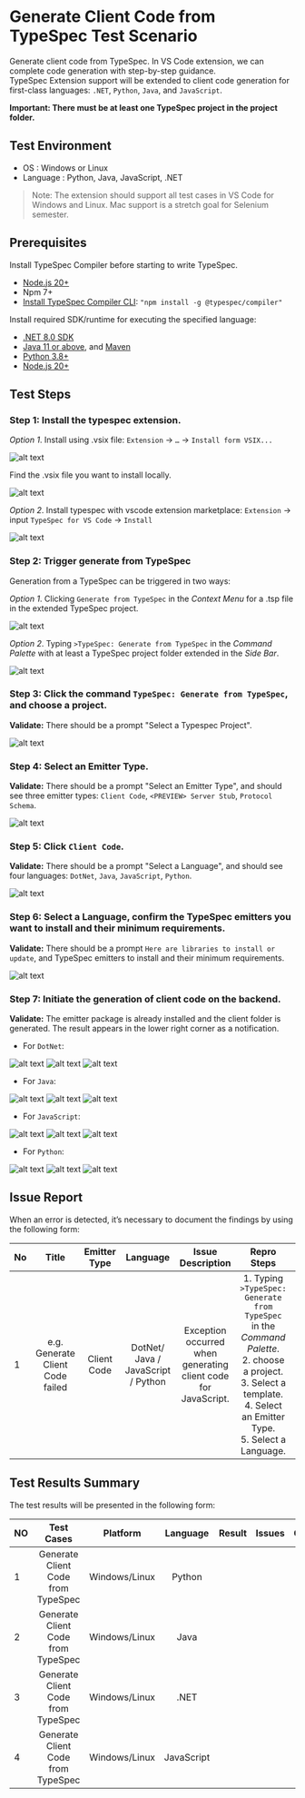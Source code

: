 # Generate Client Code from TypeSpec Test Scenario

Generate client code from TypeSpec. In VS Code extension, we can complete code generation with step-by-step guidance.  
TypeSpec Extension support will be extended to client code generation for first-class languages: `.NET`, `Python`, `Java`, and `JavaScript`.

**Important: There must be at least one TypeSpec project in the project folder.**

## Test Environment

* OS : Windows or Linux
* Language : Python, Java, JavaScript, .NET

> Note: The extension should support all test cases in VS Code for Windows and Linux. Mac support is a stretch goal for Selenium semester.

## Prerequisites

Install TypeSpec Compiler before starting to write TypeSpec.

* [Node.js 20+](https://nodejs.org/download/)
* Npm 7+
* [Install TypeSpec Compiler CLI](https://typespec.io/docs/): `"npm install -g @typespec/compiler"`

Install required SDK/runtime for executing the specified language:

* [.NET 8.0 SDK](https://dotnet.microsoft.com/en-us/download)
* [Java 11 or above](https://www.oracle.com/java/technologies/downloads/), and [Maven](https://maven.apache.org/download.cgi)
* [Python 3.8+](https://www.python.org/downloads/)
* [Node.js 20+](https://nodejs.org/download/)

## Test Steps

### Step 1: Install the typespec extension.

_Option 1_. Install using .vsix file: 
   `Extension` -> `…` -> `Install form VSIX...`
   
   ![alt text](./images/InstallTypespec_VSIX.png)

   Find the .vsix file you want to install locally.
   
   ![alt text](./images/InstallTypeSpec_SelectVSIXFileTest.png)

_Option 2_. Install typespec with vscode extension marketplace:
   `Extension` -> input `TypeSpec for VS Code` -> `Install`
   
   ![alt text](./images/InstallTypespec_ExtensionMarketplaceTest01.png)

### Step 2: Trigger generate from TypeSpec

Generation from a TypeSpec can be triggered in two ways:

_Option 1_. Clicking `Generate from TypeSpec` in the _Context Menu_ for a .tsp file in the extended TypeSpec project.
   
   ![alt text](./images/TriggerGeneratefromTypeSpec_ContextMenu.png)

_Option 2_. Typing `>TypeSpec: Generate from TypeSpec` in the _Command Palette_ with at least a TypeSpec project folder extended in the _Side Bar_.
   
   ![alt text](./images/TriggerGeneratefromTypeSpec_CommandPalette.png)

### Step 3: Click the command `TypeSpec: Generate from TypeSpec`, and choose a project.

   **Validate:** There should be a prompt "Select a Typespec Project".

   ![alt text](./images/GeneratefromTypeSpec_SelectTypespecProject.png)

### Step 4: Select an Emitter Type.

   **Validate:** There should be a prompt "Select an Emitter Type", and should see three emitter types: `Client Code`, `<PREVIEW> Server Stub`, `Protocol Schema`.

   ![alt text](./images/GeneratefromTypeSpec_SelectEmitter_client.png)

### Step 5: Click `Client Code`.

   **Validate:** There should be a prompt "Select a Language", and should see four languages: `DotNet`, `Java`, `JavaScript`, `Python`.

   ![alt text](./images/GeneratefromTypeSpec_SelectClientLanguage.png)

### Step 6: Select a Language, confirm the TypeSpec emitters you want to install and their minimum requirements.

  **Validate:** There should be a prompt `Here are libraries to install or update`, and TypeSpec emitters to install and their minimum requirements.

  ![alt text](./images/GenerateClientCode_ConfirmTypeSpecEmitters.png)

### Step 7: Initiate the generation of client code on the backend.

   **Validate:** The emitter package is already installed and the client folder is generated. The result appears in the lower right corner as a notification.

   - For `DotNet`:

   ![alt text](./images/GenerateClientCode_VerifyInstallEmitter_DotNet.png)
   ![alt text](./images/GenerateClientCode_VerifyGenerateSuccessful_DotNet.png)
   ![alt text](./images/GenerateClientCode_VerifyGenerateCodeSucceeded_DotNet.png)
   
   - For `Java`:

   ![alt text](./images/GenerateClientCode_VerifyInstallEmitter_Java.png)
   ![alt text](./images/GenerateClientCode_VerifyGenerateSuccessful_Java.png)
   ![alt text](./images/GenerateClientCode_VerifyGenerateCodeSucceeded_Java.png)

   - For `JavaScript`:

   ![alt text](./images/GenerateClientCode_VerifyInstallEmitter_JS.png)
   ![alt text](./images/GenerateClientCode_VerifyGenerateSuccessful_JS.png)
   ![alt text](./images/GenerateClientCode_VerifyGenerateCodeSucceeded_JS.png)

   - For `Python`:

   ![alt text](./images/GenerateClientCode_VerifyInstallEmitter_Python.png)
   ![alt text](./images/GenerateClientCode_VerifyGenerateSuccessful_Python.png)
   ![alt text](./images/GenerateClientCode_VerifyGenerateCodeSucceeded_Python.png)

## Issue Report

When an error is detected, it’s necessary to document the findings by using the following form:

| No | Title | Emitter Type | Language | Issue Description | Repro Steps | Expected Results | Actual Results | Comments |
| ---------| :--: | :-: | :--: | :--: | :--: | :--: | :--: | :--: |
| 1 | e.g. Generate Client Code failed | Client Code | DotNet/ Java / JavaScript / Python | Exception occurred when generating client code for JavaScript. | 1. Typing `>TypeSpec: Generate from TypeSpec` in the _Command Palette_. <br> 2. choose a project. <br> 3. Select a template. <br> 4. Select an Emitter Type. <br> 5. Select a Language.| Generate client code for JavaScript ...Succeeded. | Exception occurred when generating client code for JavaScript. | Issue link |

## Test Results Summary

The test results will be presented in the following form:

| NO | Test Cases | Platform | Language | Result | Issues | Comments |
|  --------------- | :-: |:-: | :--: | :--: | :--: | :--: |
| 1 | Generate Client Code from TypeSpec | Windows/Linux | Python |  |  |  |
| 2 | Generate Client Code from TypeSpec | Windows/Linux | Java |  |  |  |
| 3 | Generate Client Code from TypeSpec | Windows/Linux | .NET |  |  |  |
| 4 | Generate Client Code from TypeSpec | Windows/Linux | JavaScript |  |  |  |
